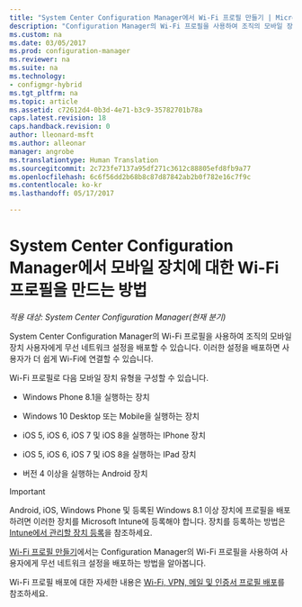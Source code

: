 ```yaml
---
title: "System Center Configuration Manager에서 Wi-Fi 프로필 만들기 | Microsoft Docs"
description: "Configuration Manager의 Wi-Fi 프로필을 사용하여 조직의 모바일 장치 사용자에게 무선 네트워크 설정을 배포하는 방법을 알아봅니다."
ms.custom: na
ms.date: 03/05/2017
ms.prod: configuration-manager
ms.reviewer: na
ms.suite: na
ms.technology:
- configmgr-hybrid
ms.tgt_pltfrm: na
ms.topic: article
ms.assetid: c72612d4-0b3d-4e71-b3c9-35782701b78a
caps.latest.revision: 18
caps.handback.revision: 0
author: lleonard-msft
ms.author: alleonar
manager: angrobe
ms.translationtype: Human Translation
ms.sourcegitcommit: 2c723fe7137a95df271c3612c88805efd8fb9a77
ms.openlocfilehash: 6c6f56dd2b68b8c87d87842ab2b0f782e16c7f9c
ms.contentlocale: ko-kr
ms.lasthandoff: 05/17/2017

---
```

# <a name="how-to-create-wi-fi-profiles-for-mobile-devices-in-system-center-configuration-manager"></a>System Center Configuration Manager에서 모바일 장치에 대한 Wi-Fi 프로필을 만드는 방법

*적용 대상: System Center Configuration Manager(현재 분기)*

System Center Configuration Manager의 Wi-Fi 프로필을 사용하여 조직의 모바일 장치 사용자에게 무선 네트워크 설정을 배포할 수 있습니다. 이러한 설정을 배포하면 사용자가 더 쉽게 Wi-Fi에 연결할 수 있습니다.  

Wi-Fi 프로필로 다음 모바일 장치 유형을 구성할 수 있습니다.  

-   Windows Phone 8.1을 실행하는 장치  

-   Windows 10 Desktop 또는 Mobile을 실행하는 장치  

-   iOS 5, iOS 6, iOS 7 및 iOS 8을 실행하는 IPhone 장치  

-   iOS 5, iOS 6, iOS 7 및 iOS 8을 실행하는 IPad 장치  

-   버전 4 이상을 실행하는 Android 장치

> [!IMPORTANT]  
>  Android, iOS, Windows Phone 및 등록된 Windows 8.1 이상 장치에 프로필을 배포하려면 이러한 장치를 Microsoft Intune에 등록해야 합니다. 장치를 등록하는 방법은 [Intune에서 관리할 장치 등록](https://docs.microsoft.com/intune/deploy-use/enroll-devices-in-microsoft-intune)을 참조하세요.  

[Wi-Fi 프로필 만들기](../../protect/deploy-use/create-wifi-profiles.md#create-a-wi-fi-profile)에서는 Configuration Manager의 Wi-Fi 프로필을 사용하여 사용자에게 무선 네트워크 설정을 배포하는 방법을 알아봅니다.

Wi-Fi 프로필 배포에 대한 자세한 내용은 [Wi-Fi, VPN, 메일 및 인증서 프로필 배포](../../protect/deploy-use/deploy-wifi-vpn-email-cert-profiles.md)를 참조하세요.

